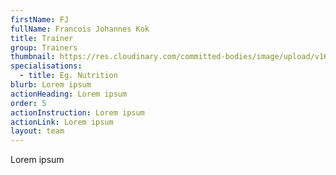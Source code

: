 ```yaml
---
firstName: FJ
fullName: Francois Johannes Kok
title: Trainer
group: Trainers
thumbnail: https://res.cloudinary.com/committed-bodies/image/upload/v1644512895/trainers/Dylan%20De%20Beer/dylan-trainer.png
specialisations:
  - title: Eg. Nutrition
blurb: Lorem ipsum
actionHeading: Lorem ipsum
order: 5
actionInstruction: Lorem ipsum
actionLink: Lorem ipsum
layout: team
---
```

Lorem ipsum